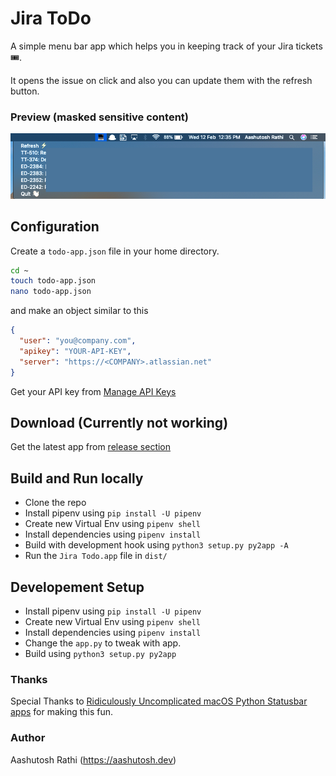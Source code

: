 # Jira ToDo

A simple menu bar app which helps you in keeping track of your Jira tickets 🎟.

It opens the issue on click and also you can update them with the refresh button.

### Preview (masked sensitive content)

![image](demo.png)

## Configuration

Create a `todo-app.json` file in your home directory.

```sh
cd ~
touch todo-app.json
nano todo-app.json
```

and make an object similar to this

```json
{
  "user": "you@company.com",
  "apikey": "YOUR-API-KEY",
  "server": "https://<COMPANY>.atlassian.net"
}
```

Get your API key from [Manage API Keys](https://id.atlassian.com/manage/api-tokens)

## Download (Currently not working)

Get the latest app from [release section](https://github.com/aashutoshrathi/Jira-Todo-MenubarApp/releases)

## Build and Run locally

- Clone the repo
- Install pipenv using `pip install -U pipenv`
- Create new Virtual Env using `pipenv shell`
- Install dependencies using `pipenv install`
- Build with development hook using `python3 setup.py py2app -A`
- Run the `Jira Todo.app` file in `dist/`

## Developement Setup

- Install pipenv using `pip install -U pipenv`
- Create new Virtual Env using `pipenv shell`
- Install dependencies using `pipenv install`
- Change the `app.py` to tweak with app.
- Build using `python3 setup.py py2app`

### Thanks

Special Thanks to [Ridiculously Uncomplicated macOS Python Statusbar apps](https://github.com/jaredks/rumps) for making this fun.

### Author

Aashutosh Rathi (https://aashutosh.dev)
